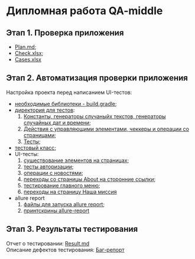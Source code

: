 # Дипломная работа QA-middle
## Этап 1. Проверка приложения
* [Plan.md](https://github.com/VladKoretski/FinalWork/blob/main/Plan.md "Описание плана по проверке и автоматизации приложения");
* [Check.xlsx](https://github.com/VladKoretski/FinalWork/blob/main/Check.xlsx "Чек-лист проекта и отметками о пройденых и непройденых тестах");
* [Cases.xlsx](https://github.com/VladKoretski/FinalWork/blob/main/Cases.xlsx "Тест-кейсы")

## Этап 2. Автоматизация проверки приложения  
Настройка проекта перед написанием UI-тестов:  
* [необходимые библиотеки - build.gradle](https://github.com/VladKoretski/FinalWork/blob/main/ApplicationForTest/build.gradle);  
* [директория для тестов](https://github.com/VladKoretski/FinalWork/tree/main/ApplicationForTest/src/androidTest/java/ru/iteco/fmhandroid/ui):
  1. [Константы, генераторы случаныйх текстов, генераторы случайных дат и времени](https://github.com/VladKoretski/FinalWork/tree/main/ApplicationForTest/src/androidTest/java/ru/iteco/fmhandroid/ui/datasources);
  2. [Действия с управляющими элементами, чеккеры и операции со страницами](https://github.com/VladKoretski/FinalWork/tree/main/ApplicationForTest/src/androidTest/java/ru/iteco/fmhandroid/ui/operations);  
  3. [Тесты](https://github.com/VladKoretski/FinalWork/tree/main/ApplicationForTest/src/androidTest/java/ru/iteco/fmhandroid/ui/tests);  
* [тестовый класс](https://github.com/VladKoretski/FinalWork/tree/main/ApplicationForTest/src/androidTest/java/ru/iteco/fmhandroid/ui/tests);  
* UI-тесты:  
  1. [существование элементов на страницах](https://github.com/VladKoretski/FinalWork/blob/main/ApplicationForTest/src/androidTest/java/ru/iteco/fmhandroid/ui/tests/ElementsExistenceTest.java);  
  2. [тесты авторизации](https://github.com/VladKoretski/FinalWork/blob/main/ApplicationForTest/src/androidTest/java/ru/iteco/fmhandroid/ui/tests/AuthorizationPageTest.java);  
  3. [операции с новостями](https://github.com/VladKoretski/FinalWork/blob/main/ApplicationForTest/src/androidTest/java/ru/iteco/fmhandroid/ui/tests/NewsPageFunctionsTest.java);
  4. [переходы со страницы About на сторонние ссылки](https://github.com/VladKoretski/FinalWork/blob/main/ApplicationForTest/src/androidTest/java/ru/iteco/fmhandroid/ui/tests/AboutPageLinksTest.java);
  5. [тестирование главного меню](https://github.com/VladKoretski/FinalWork/blob/main/ApplicationForTest/src/androidTest/java/ru/iteco/fmhandroid/ui/tests/MainMenuTest.java);
  6. [переходы на страницу Наша миссия](https://github.com/VladKoretski/FinalWork/blob/main/ApplicationForTest/src/androidTest/java/ru/iteco/fmhandroid/ui/tests/OurMissionPageTest.java)  
* allure report
  1. [файлы для запуска allure report](https://github.com/VladKoretski/FinalWork/tree/main/report);
  2. [принтскрины allure-report](https://github.com/VladKoretski/FinalWork/blob/main/AllureReport.md)  
  
## Этап 3. Результаты тестирования
Отчет о тестировании: [Result.md](https://github.com/VladKoretski/FinalWork/blob/main/Result.md)  
Описание дефектов тестирования: [Баг-репорт]()

